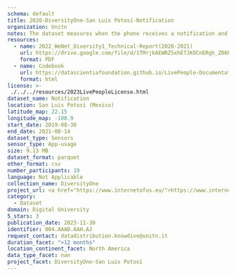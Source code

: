 ```yaml
---
schema: default
title: 2020-DiversityOne-San Luis Potosí-Notification
organization: Unitn
notes: The dataset measures when the phone receives a notification and when it is dismissed by the user. It is part of Wenet Diversity 1 data collection, which contains data about the everyday life activities of students coming from 8 different universities located in China, Denmark, India, Italy, Mexico, Mongolia, Paraguay and UK. The data were collected via questionnaires, data coming from 27 smartphone sensors associated to thousand self-reported annotations over a period of 4 weeks.
resources:
  - name: 2022_WeNet_Diversity1_Technical-Report(2020-2021)
    url: https://drive.google.com/file/d/1TMrjkAEWRZ5xhETJKOCnERgh_Z06PO2E/view?usp=drive_link
    format: PDF
  - name: Codebook
    url: https://datascientiafoundation.github.io/LivePeople-Documentation/codebooks/2020_DV1_San-Luis-Potosi_notification.html
    format: html
license: >-
 ./../../resources/2023LivePeopleLicense.html
dataset_name: Notification
location: San Luis Potosí (Mexico)
latitude_map: 22.15
longitude_map: -100.9
start_date: 2019-08-30
end_date: 2021-08-14
dataset_type: Sensors
sensor_type: App-usage
size: 9.13 MB
dataset_format: parquet
other_format: csv
number_participants: 19
language: Not Applicable
collection_name: DiversityOne
project_url: <a href="https://www.internetofus.eu/">https://www.internetofus.eu/</a>
category: 
  - Dataset
domain: Digital University
5_stars: 3
publication_date: 2023-11-30
identifier: 004.AAAD.AAH.AJ
request_contact: datadistribution.knowdive@unitn.it
duration_facet: ">12 months"
location_continent_facet: North America
data_type_facet: nan
project_facet: DiversityOne-San Luis Potosí
---
```

